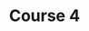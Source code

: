 ---
layout: course
title: Course 4
published: true
thumbnail: /atlas/assets/img/course4.jpg
type: Course
note: 
headline: Lorem ipsum dolor sit amet, consectetur adipiscing elit sed do eiusmod tempor incididunt
audience: Everyone
objectives:
    - Lorem ipsum dolor sit amet, consectetur adipiscing elit
    - sed do eiusmod tempor incididunt ut labore et dolore magna aliqua
    - Ut enim ad minim veniam, quis nostrud exercitation ullamco laboris
takeaways:
    - Lorem ipsum dolor sit amet, consectetur adipiscing elit
    - Lorem ipsum dolor sit amet, consectetur adipiscing elit
description:
    Lorem ipsum dolor sit amet, consectetur adipiscing elit, sed do eiusmod tempor incididunt ut labore et dolore magna aliqua. Ut enim ad minim veniam, quis nostrud exercitation ullamco laboris nisi ut aliquip ex ea commodo consequat. Duis aute irure dolor in reprehenderit in voluptate velit esse cillum dolore eu fugiat nulla pariatur. Excepteur sint occaecat cupidatat non proident, sunt in culpa qui officia deserunt mollit anim id est laborum
instructors:
    - name: Instructor 1
      img: /atlas/assets/img/instructor_1.jpg
      link: https://www.linkedin.com/
    - name: Instructor 3
      img: /atlas/assets/img/instructor_3.png
      link: https://www.linkedin.com/
assistants:
    - name: Instructor 2
      img: /atlas/assets/img/instructor_2.jpg
      link: https://www.linkedin.com/
---